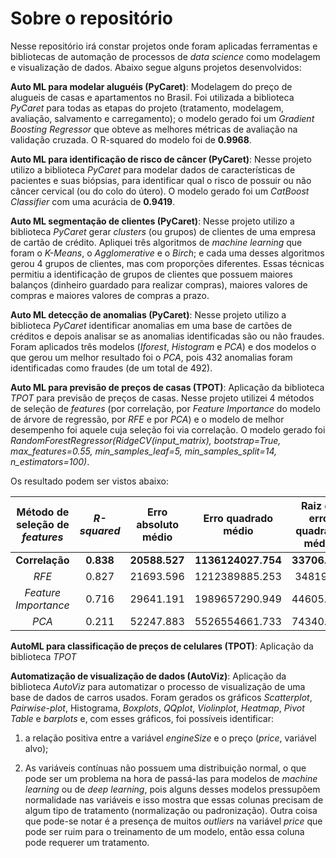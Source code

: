 # Sobre o repositório

Nesse repositório irá constar projetos onde foram aplicadas ferramentas e bibliotecas de automação de processos de *data science* como modelagem e visualização de dados. Abaixo segue alguns projetos desenvolvidos:

**Auto ML para modelar aluguéis (PyCaret)**: Modelagem do preço de alugueis de casas e apartamentos no Brasil. Foi utilizada a biblioteca *PyCaret* para todas as etapas do projeto (tratamento, modelagem, avaliação, salvamento e carregamento); o modelo gerado foi um *Gradient Boosting Regressor* que obteve as melhores métricas de avaliação na validação cruzada. O R-squared do modelo foi de **0.9968**.

**Auto ML para identificação de risco de câncer (PyCaret)**: Nesse projeto utilizo a biblioteca *PyCaret* para modelar dados de características de pacientes e suas biópsias, para identificar qual o risco de possuir ou não câncer cervical (ou do colo do útero). O modelo gerado foi um *CatBoost Classifier* com uma acurácia de **0.9419**.

**Auto ML segmentação de clientes (PyCaret)**: Nesse projeto utilizo a biblioteca *PyCaret* gerar *clusters* (ou grupos) de clientes de uma empresa de cartão de crédito. Apliquei três algoritmos de *machine learning* que foram o *K-Means*, o *Agglomerative* e o *Birch*; e cada uma desses algoritmos gerou 4 grupos de clientes, mas com proporções diferentes. Essas técnicas permitiu a identificação de grupos de clientes que possuem maiores balanços (dinheiro guardado para realizar compras), maiores valores de compras e maiores valores de compras a prazo.

**Auto ML detecção de anomalias (PyCaret)**: Nesse projeto utilizo a biblioteca *PyCaret* identificar anomalias em uma base de cartões de créditos e depois analisar se as anomalias identificadas são ou não fraudes. Foram aplicados três modelos (*Iforest*, *Histogram* e *PCA*) e dos modelos o que gerou um melhor resultado foi o *PCA*, pois 432 anomalias foram identificadas como fraudes (de um total de 492).

**Auto ML para previsão de preços de casas (TPOT)**: Aplicação da biblioteca *TPOT* para previsão de preços de casas. Nesse projeto utilizei 4 métodos de seleção de *features* (por correlação, por *Feature Importance* do modelo de árvore de regressão, por *RFE* e por *PCA*) e o modelo de melhor desempenho foi aquele cuja seleção foi via correlação. O modelo gerado foi *RandomForestRegressor(RidgeCV(input_matrix), bootstrap=True, max_features=0.55, min_samples_leaf=5, min_samples_split=14, n_estimators=100)*.

Os resultado podem ser vistos abaixo:

|Método de seleção de *features* | *R-squared*     |  Erro absoluto médio  |  Erro quadrado médio|  Raiz do erro quadrado médio |
|:----------------:|:------------------:|:------------------:|:------------------:|:------------------: |
|**Correlação** | **0.838**| **20588.527** | **1136124027.754**|**33706.439**|
|*RFE* | 0.827| 21693.596 | 1212389885.253| 34819.39 |
|*Feature Importance* | 0.716| 29641.191 | 1989657290.949| 44605.575 |
|*PCA* | 0.211| 52247.883 |5526554661.733| 74340.801 | 

**AutoML para classificação de preços de celulares (TPOT)**: Aplicação da biblioteca *TPOT*

**Automatização de visualização de dados (AutoViz)**: Aplicação da biblioteca *AutoViz* para automatizar o processo de visualização de uma base de dados de carros usados. Foram gerados os gráficos *Scatterplot*, *Pairwise-plot*, Histograma, *Boxplots*, *QQplot*, *Violinplot*, *Heatmap*, *Pivot Table* e  *barplots* e, com esses gráficos, foi possíveis identificar:

1) a relação positiva entre a variável *engineSize* e o preço (*price*, variável alvo);

2) As variáveis contínuas não possuem uma distribuição normal, o que pode ser um problema na hora de passá-las para modelos de *machine learning* ou de *deep learning*, pois alguns desses modelos pressupõem normalidade nas variáveis e isso mostra que essas colunas precisam de algum tipo de tratamento (normalização ou padronização). Outra coisa que pode-se notar é a presença de muitos *outliers* na variável *price* que pode ser ruim para o treinamento de um modelo, então essa coluna pode requerer um tratamento.
